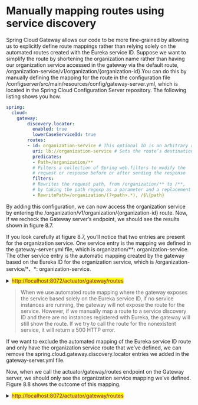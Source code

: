 # Manually mapping routes using service discovery

Spring Cloud Gateway allows our code to be more fine-grained by allowing us to explicitly define route mappings rather than relying solely on the automated routes created with the Eureka service ID. Suppose we want to simplify the route by shortening the organization name rather than having our organization service accessed in the gateway via the default route, /organization-service/v1/organization/{organization-id}.You can do this by manually defining the mapping for the route in the configuration file /configserver/src/main/resources/config/gateway-server.yml, which is located in the Spring Cloud Configuration Server repository. The following listing shows you how.

```yaml
spring:
  cloud:
    gateway:
        discovery.locator:
          enabled: true
          lowerCaseServiceId: true
        routes:
        - id: organization-service # This optional ID is an arbitrary route ID.
          uri: lb://organization-service # Sets the route’s destination URI
          predicates:    
          - Path=/organization/**
          # Filters a collection of Spring web.filters to modify the 
          # request or response before or after sending the response
          filters: 
          # Rewrites the request path, from /organization/** to /**, 
          # by taking the path regexp as a parameter and a replacement order
          - RewritePath=/organization/(?<path>.*), /$\{path}
```

By adding this configuration, we can now access the organization service by entering the /organization/v1/organization/{organization-id} route. Now, if we recheck the Gateway server’s endpoint, we should see the results shown in figure 8.7.

If you look carefully at figure 8.7, you’ll notice that two entries are present for the organization service. One service entry is the mapping we defined in the gateway-server.yml file, which is organization/\*\***:** organization-service. The other service entry is the automatic mapping created by the gateway based on the Eureka ID for the organization service, which is /organization-service/\*、\*: organization-service.

<details>

<summary><mark style="color:purple;">http://localhost:8072/actuator/gateway/routes</mark></summary>

{% code overflow="wrap" %}
```json
[
    ...
    {
        "predicate": "Paths: [/organization-service/**], match trailing slash: true",
        "metadata": {
            "management.port": "8081"
        },
        "route_id": "ReactiveCompositeDiscoveryClient_ORGANIZATION-SERVICE",
        "filters": [
            "[[RewritePath /organization-service/?(?<remaining>.*) = '/${remaining}'], order = 1]"
        ],
        "uri": "lb://ORGANIZATION-SERVICE",
        "order": 0
    },
    {
        "predicate": "Paths: [/organization/**], match trailing slash: true",
        "route_id": "organization-service",
        "filters": [
            "[[RewritePath /organization/(?<path>.*) = '/${path}'], order = 1]"
        ],
        "uri": "lb://organization-service",
        "order": 0
    }
]
```
{% endcode %}

</details>

> When we use automated route mapping where the gateway exposes the service based solely on the Eureka service ID, if no service instances are running, the gateway will not expose the route for the service. However, if we manually map a route to a service discovery ID and there are no instances registered with Eureka, the gateway will still show the route. If we try to call the route for the nonexistent service, it will return a 500 HTTP error.

If we want to exclude the automated mapping of the Eureka service ID route and only have the organization service route that we’ve defined, we can remove the spring.cloud.gateway.discovery.locator entries we added in the gateway-server.yml file.

Now, when we call the actuator/gateway/routes endpoint on the Gateway server, we should only see the organization service mapping we’ve defined. Figure 8.8 shows the outcome of this mapping.

<details>

<summary><mark style="color:purple;">http://localhost:8072/actuator/gateway/routes</mark></summary>

{% code overflow="wrap" %}
```json
[
    {
        "predicate": "Paths: [/organization/**], match trailing slash: true",
        "route_id": "organization-service",
        "filters": [
            "[[RewritePath /organization/(?<path>.*) = '/${path}'], order = 1]"
        ],
        "uri": "lb://organization-service",
        "order": 0
    }
]
```
{% endcode %}

</details>
